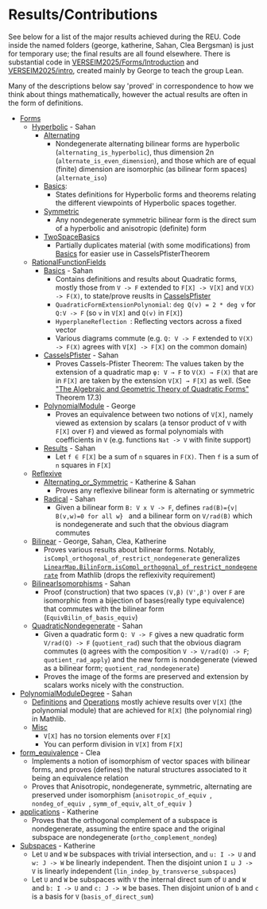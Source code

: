 # Results/Contributions

See below for a list of the major results achieved during the REU. Code inside the named folders (george, katherine, Sahan, Clea Bergsman) is just for temporary use; the final results are all found elsewhere. There is substantial code in [VERSEIM2025/Forms/Introduction](VERSEIM2025/Forms/Introduction) and [VERSEIM2025/intro](VERSEIM2025/intro), created mainly by George to teach the group Lean. 

Many of the descriptions below say 'proved' in correspondence to how we think about things mathematically, however the actual results are often in the form of definitions. 

- [Forms](/VERSEIM2025/Forms)
  - [Hyperbolic](/VERSEIM2025/Forms/Hyperbolic) - Sahan
    - [Alternating](/VERSEIM2025/Forms/Hyperbolic/Alternating.lean)
      - Nondegenerate alternating bilinear forms are hyperbolic (`alternating_is_hyperbolic`), thus dimension 2n (`alternate_is_even_dimension`), and those which are of equal (finite) dimension are isomorphic (as bilinear form spaces)  (`alternate_iso`)
    - [Basics](/VERSEIM2025/Forms/Hyperbolic/Basics.lean): 
      - States definitions for Hyperbolic forms and theorems relating the different viewpoints of Hyperbolic spaces together. 
    - [Symmetric](/VERSEIM2025/Forms/Hyperbolic/Symmetric.lean)
      - Any nondegenerate symmetric bilinear form is the direct sum of a hyperbolic and anisotropic (definite) form
    - [TwoSpaceBasics](/VERSEIM2025/Forms/Hyperbolic/TwoSpaceBasics.lean)
      - Partially duplicates material (with some modifications) from [Basics](/VERSEIM2025/Forms/Hyperbolic/Basics.lean) for easier use in CasselsPfisterTheorem
  - [RationalFunctionFields](/VERSEIM2025/Forms/RationalFunctionFields)
    - [Basics](/VERSEIM2025/Forms/RationalFunctionFields/Basics.lean) - Sahan
      - Contains definitions and results about Quadratic forms, mostly those from `V -> F` extended to `F[X] -> V[X]` and `V(X) -> F(X)`, to state/prove reuslts in [CasselsPfister](/VERSEIM2025/Forms/RationalFunctionFields/CasselsPfister.lean)
      - `QuadraticFormExtensionPolynomial`: `deg Q(v) = 2 * deg v` for `Q:V -> F` (so `v` in `V[X]` and `Q(v)` in `F[X]`)
      - `HyperplaneReflection `: Reflecting vectors across a fixed vector 
      - Various diagrams commute (e.g. `Q: V -> F` extended to `V(X) -> F(X)` agrees with `V[X] -> F[X]` on the common domain)
    - [CasselsPfister](/VERSEIM2025/Forms/RationalFunctionFields/CasselsPfister.lean) - Sahan
      - Proves Cassels-Pfister Theorem: The values taken by the extension of a quadratic map `φ: V → F` to `V(X) → F(X)` that are in `F[X]` are taken by the extension `V[X] → F[X]` as well. (See ["The Algebraic and Geometric Theory
of Quadratic Forms"](https://www.math.ucla.edu/~merkurev/Book/Kniga-final/Kniga.pdf) Theorem 17.3)
    - [PolynomialModule](/VERSEIM2025/Forms/RationalFunctionFields/PolynomialModule.lean) - George
      - Proves an equivalence between two notions of `V[X]`, namely viewed as extension by scalars (a tensor product of `V` with `F[X]` over `F`) and viewed as formal polynomials with coefficients in `V` (e.g. functions `Nat -> V` with finite support)
    - [Results](/VERSEIM2025/Forms/RationalFunctionFields/Results.lean) - Sahan
      - Let `f ∈ F[X]` be a sum of `n` squares in `F(X)`. Then `f` is a sum of `n` squares in `F[X]`
  - [Reflexive](/VERSEIM2025/Forms/RationalFunctionFields)
    - [Alternating_or_Symmetric](/VERSEIM2025/Forms/Reflexive/Alternating_or_Symmetric.lean) - Katherine & Sahan
      - Proves any reflexive bilinear form is alternating or symmetric
    - [Radical](/VERSEIM2025/Forms/Reflexive/Radical.lean) - Sahan
      - Given a bilinear form `B: V x V -> F`, defines `rad(B)={v| B(v,w)=0 for all w} ` and a bilinear form on `V/rad(B)` which is nondegenerate and such that the obvious diagram commutes
  - [Bilinear](/VERSEIM2025/Forms/Bilinear.lean) - George, Sahan, Clea, Katherine
    - Proves various results about bilinear forms. Notably, `isCompl_orthogonal_of_restrict_nondegenerate` generalizes [`LinearMap.BilinForm.isCompl_orthogonal_of_restrict_nondegenerate`](LinearMap.BilinForm.isCompl_orthogonal_of_restrict_nondegenerate) from Mathlib (drops the reflexivity requirement)
  - [BilinearIsomorphisms](/VERSEIM2025/Forms/BilinearIsomorphisms.lean) - Sahan
    - Proof (construction) that two spaces `(V,β)` `(V',β')` over `F` are isomorphic from a bijection of bases(really type equivalence) that commutes with the bilinear form (`EquivBilin_of_basis_equiv`)
  - [QuadraticNondegenerate](/VERSEIM2025/Forms/BilinearIsomorphisms.lean) - Sahan
    - Given a quadratic form `Q: V -> F` gives a new quadratic form `V/rad(Q) -> F` (`quotient_rad`) such that the obvious diagram commutes (`Q` agrees with the composition `V -> V/rad(Q) -> F`; `quotient_rad_apply`) and the new form is nondegenerate (viewed as a bilinear form; `quotient_rad_nondegenerate`) 
    - Proves the image of the forms are preserved and extension by scalars works nicely with the construction. 
- [PolynomialModuleDegree](/VERSEIM2025/PolynomialModuleDegree) - Sahan
  - [Definitions](/VERSEIM2025/PolynomialModuleDegree/Definitions.lean) and [Operations](/VERSEIM2025/PolynomialModuleDegree/Operations.lean) mostly achieve results over `V[X]` (the polynomial module) that are achieved for `R[X]` (the polynomial ring) in Mathlib. 
  - [Misc](/VERSEIM2025/PolynomialModuleDegree/Misc.lean) 
    - `V[X]` has no torsion elements over `F[X]`
    - You can perform division in `V[X]` from `F[X]`
- [form_equivalence](/VERSEIM2025/form_equivalence.lean) - Clea
  - Implements a notion of isomorphism of vector spaces with bilinear forms, and proves (defines) the natural structures associated to it being an equivalence relation
  - Proves that Anisotropic, nondegenerate, symmetric, alternating are preserved under isomorphism (`anisotropic_of_equiv `, `nondeg_of_equiv `, `symm_of_equiv`, `alt_of_equiv `) 
- [applications](/VERSEIM2025/applications.lean) - Katherine
  - Proves that the orthogonal complement of a subspace is nondegenerate, assuming the entire space and the original subspace are nondegenerate (`ortho_complement_nondeg`)
- [Subspaces](/VERSEIM2025/Subspaces.lean) - Katherine
  - Let `U` and `W` be subspaces with trivial intersection, and `u: I -> U` and `w: J -> W` be linearly independent. Then the disjoint union `I ⊔ J -> V` is linearly independent (`lin_indep_by_transverse_subspaces`)
  - Let `U` and `W` be subspaces with `V` the internal direct sum of `U` and `W` and `b: I -> U` and `c: J -> W` be bases. Then disjoint union of `b` and `c` is a basis for `V` (`basis_of_direct_sum`)

